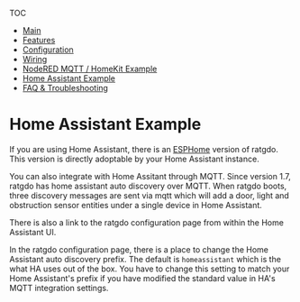 TOC
* [Main](index.md)
* [Features](01_features.md)
* [Configuration](02_configuration.md)
* [Wiring](03_wiring.md)
* [NodeRED MQTT / HomeKit Example](04_nodered_example.md)
* [Home Assistant Example](05_homeassistant_example.md)
* [FAQ & Troubleshooting](09_faq.md)

# Home Assistant Example
If you are using Home Assistant, there is an [ESPHome](http://github.com/ratgdo/esphome-ratgdo) version of ratgdo. This version is directly adoptable by your Home Assistant instance.

You can also integrate with Home Assitant through MQTT. Since version 1.7, ratgdo has home assistant auto discovery over MQTT. When ratgdo boots, three discovery messages are sent via mqtt which will add a door, light and obstruction sensor entities under a single device in Home Assistant.

There is also a link to the ratgdo configuration page from within the Home Assistant UI.

In the ratgdo configuration page, there is a place to change the Home Assistant auto discovery prefix. The default is `homeassistant` which is the what HA uses out of the box. You have to change this setting to match your Home Assistant's prefix if you have modified the standard value in HA's MQTT integration settings.